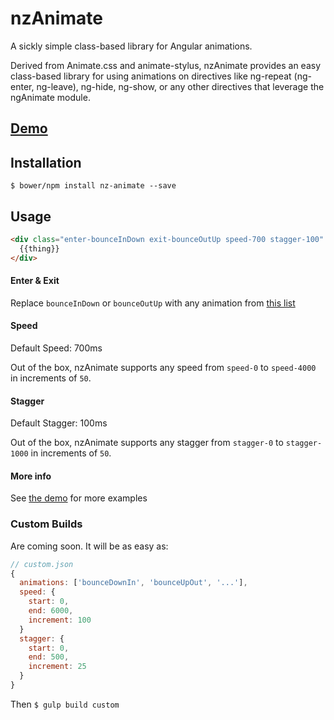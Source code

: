 # nzAnimate
A sickly simple class-based library for Angular animations.

Derived from Animate.css and animate-stylus, nzAnimate provides an easy class-based library for using animations on directives like ng-repeat (ng-enter, ng-leave), ng-hide, ng-show, or any other directives that leverage the ngAnimate module.

## [Demo](http://nozzle.github.io/nzAnimate/)

## Installation

`$ bower/npm install nz-animate --save`

## Usage

```html
<div class="enter-bounceInDown exit-bounceOutUp speed-700 stagger-100" ng-repeat="thing in things">
  {{thing}}
</div>
```

#### Enter & Exit

Replace `bounceInDown` or `bounceOutUp` with any animation from [this list](http://nozzle.github.io/nzAnimate/)

#### Speed

Default Speed: 700ms

Out of the box, nzAnimate supports any speed from `speed-0` to `speed-4000` in increments of `50`.

#### Stagger

Default Stagger: 100ms

Out of the box, nzAnimate supports any stagger from `stagger-0` to `stagger-1000` in increments of `50`.

#### More info

See [the demo](http://nozzle.github.io/nzAnimate/) for more examples

### Custom Builds

Are coming soon.  It will be as easy as:
```javascript
// custom.json
{
  animations: ['bounceDownIn', 'bounceUpOut', '...'],
  speed: {
    start: 0,
    end: 6000,
    increment: 100
  }
  stagger: {
    start: 0,
    end: 500,
    increment: 25
  }
}
```
 
Then `$ gulp build custom`
